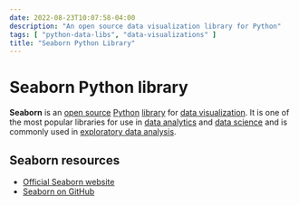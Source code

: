 ```yaml
---
date: 2022-08-23T10:07:58-04:00
description: "An open source data visualization library for Python"
tags: [ "python-data-libs", "data-visualizations" ]
title: "Seaborn Python Library"
---
```


# Seaborn Python library

**Seaborn** is an [open source](open-source-software.md) [Python](python.md) [library](python-data-libs.md) for [data visualization](data-visualizations.md). It is one of the most popular libraries for use in [data analytics](data-analysis.md) and [data science](data-science.md) and is commonly used in [exploratory data analysis](exploratory-data-analysis.md).

## Seaborn resources

* [Official Seaborn website](https://seaborn.pydata.org/)
* [Seaborn on GitHub](https://github.com/seaborn)

